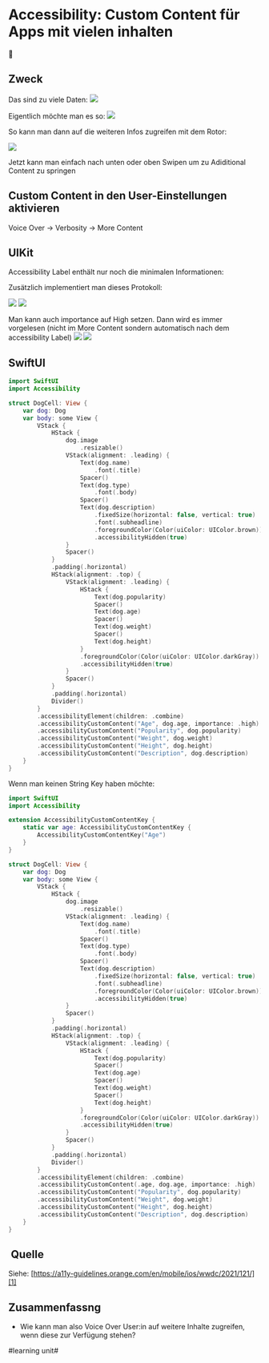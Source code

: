 # Accessibility: Custom Content für Apps mit vielen inhalten
🦮

## Zweck

Das sind zu viele Daten:
![][image-1]

Eigentlich möchte man es so:
![][image-2]

So kann man dann auf die weiteren Infos zugreifen mit dem Rotor:

![][image-3]

Jetzt kann man einfach nach unten oder oben Swipen um zu Adiditional Content zu springen

## Custom Content in den User-Einstellungen aktivieren

Voice Over -\> Verbosity -\> More Content

## UIKit

Accessibility Label enthält nur noch die minimalen Informationen:

Zusätzlich implementiert man dieses Protokoll:

![][image-4]
![][image-5]

Man kann auch importance auf High setzen. Dann wird es immer vorgelesen (nicht im More Content sondern automatisch nach dem accessibility Label)
![][image-6]
![][image-7]


## SwiftUI


```swift
import SwiftUI
import Accessibility

struct DogCell: View {
    var dog: Dog
    var body: some View {
        VStack {
            HStack {
                dog.image
                    .resizable()
                VStack(alignment: .leading) {
                    Text(dog.name)
                        .font(.title)
                    Spacer()
                    Text(dog.type)
                        .font(.body)
                    Spacer()
                    Text(dog.description)
                        .fixedSize(horizontal: false, vertical: true)
                        .font(.subheadline)
                        .foregroundColor(Color(uiColor: UIColor.brown))
                        .accessibilityHidden(true)
                }
                Spacer()
            }
            .padding(.horizontal)
            HStack(alignment: .top) {
                VStack(alignment: .leading) {
                    HStack {
                        Text(dog.popularity)
                        Spacer()
                        Text(dog.age)
                        Spacer()
                        Text(dog.weight)
                        Spacer()
                        Text(dog.height)
                    }
                    .foregroundColor(Color(uiColor: UIColor.darkGray))
                    .accessibilityHidden(true)
                }
                Spacer()
            }
            .padding(.horizontal)
            Divider()
        }
        .accessibilityElement(children: .combine)
        .accessibilityCustomContent("Age", dog.age, importance: .high)
        .accessibilityCustomContent("Popularity", dog.popularity)
        .accessibilityCustomContent("Weight", dog.weight)
        .accessibilityCustomContent("Height", dog.height)
        .accessibilityCustomContent("Description", dog.description)
    }
}
```

Wenn man keinen String Key haben möchte:

```swift
import SwiftUI
import Accessibility

extension AccessibilityCustomContentKey {
    static var age: AccessibilityCustomContentKey {
        AccessibilityCustomContentKey("Age")
    }
}

struct DogCell: View {
    var dog: Dog
    var body: some View {
        VStack {
            HStack {
                dog.image
                    .resizable()
                VStack(alignment: .leading) {
                    Text(dog.name)
                        .font(.title)
                    Spacer()
                    Text(dog.type)
                        .font(.body)
                    Spacer()
                    Text(dog.description)
                        .fixedSize(horizontal: false, vertical: true)
                        .font(.subheadline)
                        .foregroundColor(Color(uiColor: UIColor.brown))
                        .accessibilityHidden(true)
                }
                Spacer()
            }
            .padding(.horizontal)
            HStack(alignment: .top) {
                VStack(alignment: .leading) {
                    HStack {
                        Text(dog.popularity)
                        Spacer()
                        Text(dog.age)
                        Spacer()
                        Text(dog.weight)
                        Spacer()
                        Text(dog.height)
                    }
                    .foregroundColor(Color(uiColor: UIColor.darkGray))
                    .accessibilityHidden(true)
                }
                Spacer()
            }
            .padding(.horizontal)
            Divider()
        }
        .accessibilityElement(children: .combine)
        .accessibilityCustomContent(.age, dog.age, importance: .high)
        .accessibilityCustomContent("Popularity", dog.popularity)
        .accessibilityCustomContent("Weight", dog.weight)
        .accessibilityCustomContent("Height", dog.height)
        .accessibilityCustomContent("Description", dog.description)
    }
}
```

##  Quelle

Siehe: [https://a11y-guidelines.orange.com/en/mobile/ios/wwdc/2021/121/][1]

## Zusammenfassng
- Wie kann man also Voice Over User:in auf weitere Inhalte zugreifen, wenn diese zur Verfügung stehen?

[1]:	https://a11y-guidelines.orange.com/en/mobile/ios/wwdc/2021/121/

[image-1]:	assets/Bildschirmfoto%202024-02-03%20um%2012.50.54.png
[image-2]:	https://a11y-guidelines.orange.com/en/mobile/images/iOSdev/wwdc21-121-Using1.png
[image-3]:	assets/Bildschirmfoto%202024-02-03%20um%2012.52.24.png
[image-4]:	assets/Bildschirmfoto%202024-02-03%20um%2012.56.28.png
[image-5]:	assets/Bildschirmfoto%202024-02-03%20um%2012.55.42.png
[image-6]:	assets/Bildschirmfoto%202024-02-03%20um%2012.58.50.png
[image-7]:	assets/Bildschirmfoto%202024-02-03%20um%2012.59.04.png

#learning unit#